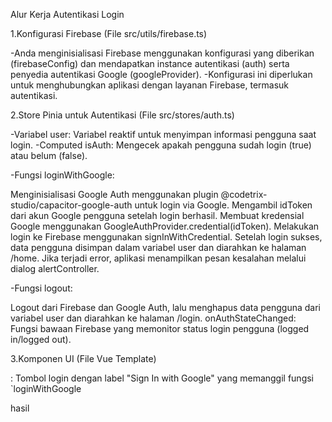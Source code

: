 Alur Kerja Autentikasi Login

1.Konfigurasi Firebase (File src/utils/firebase.ts)

-Anda menginisialisasi Firebase menggunakan konfigurasi yang diberikan (firebaseConfig) dan mendapatkan instance autentikasi (auth) serta penyedia autentikasi Google (googleProvider).
-Konfigurasi ini diperlukan untuk menghubungkan aplikasi dengan layanan Firebase, termasuk autentikasi.

2.Store Pinia untuk Autentikasi (File src/stores/auth.ts)

-Variabel user: Variabel reaktif untuk menyimpan informasi pengguna saat login.
-Computed isAuth: Mengecek apakah pengguna sudah login (true) atau belum (false).

-Fungsi loginWithGoogle:

Menginisialisasi Google Auth menggunakan plugin @codetrix-studio/capacitor-google-auth untuk login via Google.
Mengambil idToken dari akun Google pengguna setelah login berhasil.
Membuat kredensial Google menggunakan GoogleAuthProvider.credential(idToken).
Melakukan login ke Firebase menggunakan signInWithCredential.
Setelah login sukses, data pengguna disimpan dalam variabel user dan diarahkan ke halaman /home.
Jika terjadi error, aplikasi menampilkan pesan kesalahan melalui dialog alertController.

-Fungsi logout:

Logout dari Firebase dan Google Auth, lalu menghapus data pengguna dari variabel user dan diarahkan ke halaman /login.
onAuthStateChanged: Fungsi bawaan Firebase yang memonitor status login pengguna (logged in/logged out).

3.Komponen UI (File Vue Template)

<ion-button>: Tombol login dengan label "Sign In with Google" yang memanggil fungsi `loginWithGoogle

hasil
